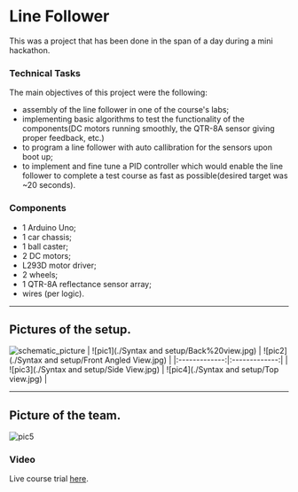 # Line Follower
This was a project that has been done in the span of a day during a mini hackathon.
### Technical Tasks
The main objectives of this project were the following:
* assembly of the line follower in one of the course's labs;
* implementing basic algorithms to test the functionality of the components(DC motors running smoothly, the QTR-8A sensor giving proper feedback, etc.)
* to program a line follower with auto callibration for the sensors upon boot up;
* to implement and fine tune a PID controller which would enable the line follower to complete a test course as fast as possible(desired target was ~20 seconds).
### Components
* 1 Arduino Uno;
* 1 car chassis; 
* 1 ball caster; 
* 2 DC motors; 
* L293D motor driver;
* 2 wheels; 
* 1 QTR-8A reflectance sensor array; 
* wires (per logic).

---

## **Pictures of the setup.**
![schematic_picture]()
| ![pic1](./Syntax and setup/Back%20view.jpg) | ![pic2](./Syntax and setup/Front Angled View.jpg) | 
|:-------------:|:-------------:|
| ![pic3](./Syntax and setup/Side View.jpg) | ![pic4](./Syntax and setup/Top view.jpg) |

---

## **Picture of the team.**
![pic5](./pictures/linefollower_pic5.jpeg)
### Video
Live course trial [here](https://youtu.be/STF4KL0HLZI).

